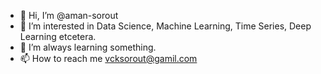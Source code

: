 - 👋 Hi, I’m @aman-sorout
- 👀 I’m interested in Data Science, Machine Learning, Time Series, Deep Learning etcetera.
- 🌱 I’m always learning something.
- 📫 How to reach me vcksorout@gamil.com

<!---
aman-sorout/aman-sorout is a ✨ special ✨ repository because its `README.md` (this file) appears on your GitHub profile.
You can click the Preview link to take a look at your changes.
--->
